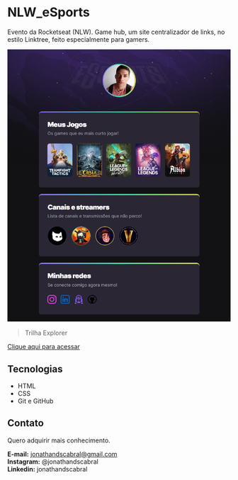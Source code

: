 # NLW_eSports
 Evento da Rocketseat (NLW). Game hub, um site centralizador de links, no estilo Linktree, feito especialmente para gamers.

 ![preview](./.github/preview.png)

> Trilha Explorer

[Clique aqui para acessar](https://jonathandscabral.github.io/NLW_eSports/)

 ## Tecnologias
 - HTML
 - CSS
 - Git e GitHub

 ## Contato
 Quero adquirir mais conhecimento. 

 <strong>E-mail:</strong> jonathandscabral@gmail.com <br>
 <strong>Instagram:</strong> @jonathandscabral <br>
 <strong>Linkedin:</strong> jonathandscabral